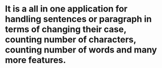 # It is a all in one application for handling sentences or paragraph in terms of changing their case, counting number of characters, counting number of words and many more features.
